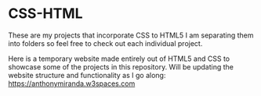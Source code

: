 # CSS-HTML
These are my projects that incorporate CSS to HTML5
I am separating them into folders so feel free to check out each individual project.

Here is a temporary website made entirely out of HTML5 and CSS to showcase some of the projects in this repository. Will be updating the website structure and functionality as I go along:
https://anthonymiranda.w3spaces.com
